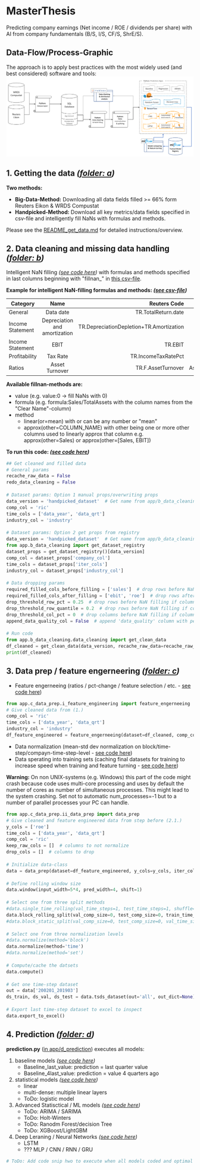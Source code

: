 # MasterThesis
Predicting company earnings (Net income / ROE / dividends per share) with AI from company fundamentals (B/S, I/S, CF/S, ShrE/S).

## Data-Flow/Process-Graphic
The approach is to apply best practices with the most widely used (and best considered) software and tools:
![data flow chart](resources/data_flow_chart.png "data flow chart")

## 1. Getting the data *([folder: a](app/a_get_data))*
**Two methods:**
- **Big-Data-Method:** Downloading all data fields filled >= 66% form Reuters Eikon & WRDS Compustat
- **Handpicked-Method:** Download all key metrics/data fields specified in csv-file and intelligently fill NaNs with formulas and methods.  
  
Please see the [README_get_data.md](app/a_get_data/README_get_data.md) for detailed instructions/overview.  

## 2. Data cleaning and missing data handling *([folder: b](app/b_data_cleaning))*
Intelligent NaN filling *([see code here](app/b_data_cleaning/data_cleaning.py))* with formulas and methods specified in last columns beginning with "fillnan_" in [this csv-file](app/a_get_data/reuters_eikon/key_reuters_fields.csv).  

**Example for intelligent NaN-filling formulas and methods: *([see csv-file](app/a_get_data/reuters_eikon/key_reuters_fields.csv))***  

| Category | Name | Reuters Code | Clear Name | fillnan_1 | fillnan_2 |
| ------------- |:-------------:| -----:| -----:| -----:| -----:|
| General | Data date | TR.TotalReturn.date | data_date | | |
| Income Statement | Depreciation and amortization | TR.DepreciationDepletion+TR.Amortization | DeprArmo | formula:EBITDA-EBIT | formula:Depreciation+Amortization |
| Income Statement | EBIT | TR.EBIT | EBIT | formula:EBITDA-DeprArmo |  |
| Profitability | Tax Rate | TR.IncomeTaxRatePct | TaxRate | formula:Tax/PreTaxIncome*100 | method:linear(or=mean) |
| Ratios | Asset Turnover | TR.F.AssetTurnover | AssetTurnover | formula:Sales/TotalAssets |  |
  
**Available fillnan-methods are:**
- value (e.g. value:0 -> fill NaNs with 0)
- formula (e.g. formula:Sales/TotalAssets with the column names from the "Clear Name"-column)
- method
   - linear(or=mean) with or can be any number or "mean"
   - approx(other=COLUMN_NAME) with other being one or more other columns used to linearly approx that column e.g. approx(other=Sales) or approx(other=\[Sales, EBIT])
   
**To run this code: *([see code here](app/b_data_cleaning/data_cleaning.py))***
```python
## Get cleaned and filled data
# General params
recache_raw_data = False
redo_data_cleaning = False

# Dataset params: Option 1 manual props/overwriting props
data_version = 'handpicked_dataset'  # Get name from app/b_data_cleaning/_dataset_registry.py file
comp_col = 'ric'
time_cols = ['data_year', 'data_qrt']
industry_col = 'industry'

# Dataset params: Option 2 get props from registry
data_version = 'handpicked_dataset'  # Get name from app/b_data_cleaning/_dataset_registry.py file
from app.b_data_cleaning import get_dataset_registry
dataset_props = get_dataset_registry()[data_version]
comp_col = dataset_props['company_col']
time_cols = dataset_props['iter_cols']
industry_col = dataset_props['industry_col']

# Data dropping params
required_filled_cols_before_filling = ['sales']  # drop rows before NaN filling if columns NaN/not filled
required_filled_cols_after_filling = ['ebit', 'roe']  # drop rows after NaN filling if columns NaN/not filled
drop_threshold_row_pct = 0.25  # drop rows before NaN filling if columns of row are filled less than percent
drop_threshold_row_quantile = 0.2  # drop rows before NaN filling if columns of row are filled less than quantile percentage
drop_threshold_col_pct = 0  # drop columns before NaN filling if column is less percent filled
append_data_quality_col = False  # append 'data_quality' column with percentage of columns filled per row before NaN filling

# Run code
from app.b_data_cleaning.data_cleaning import get_clean_data
df_cleaned = get_clean_data(data_version, recache_raw_data=recache_raw_data, redo_data_cleaning=redo_data_cleaning, comp_col=comp_col, time_cols=time_cols, industry_col=industry_col, required_filled_cols_before_filling=required_filled_cols_before_filling, required_filled_cols_after_filling=required_filled_cols_after_filling, drop_threshold_row_pct=drop_threshold_row_pct, drop_threshold_row_quantile=drop_threshold_row_quantile, drop_threshold_col_pct=drop_threshold_col_pct, append_data_quality_col=append_data_quality_col)
print(df_cleaned)
```  

## 3. Data prep / feature engerneering *([folder: c](app/c_data_prep))*
- Feature engerneeing (ratios / pct-change / feature selection / etc. - [see code here](app/c_data_prep/i_feature_engineering.py))
```python
from app.c_data_prep.i_feature_engineering import feature_engerneeing
# Give cleaned data from (1.)
comp_col = 'ric'
time_cols = ['data_year', 'data_qrt']
industry_col = 'industry'
df_feature_engineered = feature_engerneeing(dataset=df_cleaned, comp_col=comp_col, time_cols=time_cols, industry_col=industry_col)
```
- Data normalization (mean-std dev normalization on block/time-step/compayn-time-step-level - [see code here](app/c_data_prep/ii_data_prep.py))
- Data sperating into training sets (caching final datasets for training to increase speed when training and feature turning - [see code here](app/c_data_prep/ii_data_prep.py))  

**Warning:** On non UNIX-systems (e.g. Windows) this part of the code might crash because code uses multi-core processing and uses by default the number of cores as number of simultaneous processes. This might lead to the system crashing. Set not to automatic num_processes=-1 but to a number of parallel processes your PC can handle.
```python
from app.c_data_prep.ii_data_prep import data_prep
# Give cleaned and feature engineered data from step before (2.1.)
y_cols = ['roe']
time_cols = ['data_year', 'data_qrt']
comp_col = 'ric'
keep_raw_cols = []  # columns to not normalize
drop_cols = []  # columns to drop 

# Initialize data-class
data = data_prep(dataset=df_feature_engineered, y_cols=y_cols, iter_cols=time_cols, comp_col=comp_col, keep_raw_cols=keep_raw_cols, drop_cols=drop_cols)

# Define rolling window size
data.window(input_width=5*4, pred_width=4, shift=1)

# Select one from three split methods
#data.single_time_rolling(val_time_steps=1, test_time_steps=1, shuffle=True)
data.block_rolling_split(val_comp_size=0, test_comp_size=0, train_time_steps=5*4*2, val_time_steps=1, test_time_steps=1, shuffle=True)
#data.block_static_split(val_comp_size=0, test_comp_size=0, val_time_size=0.2, test_time_size=0.1, shuffle=True)

# Select one from three normalization levels
#data.normalize(method='block')
data.normalize(method='time')
#data.normalize(method='set')

# Compute/cache the datsets
data.compute()

# Get one time-step dataset
out = data['200201_201903']
ds_train, ds_val, ds_test = data.tsds_dataset(out='all', out_dict=None)

# Export last time-step dataset to excel to inspect
data.export_to_excel()
```
  
## 4. Prediction *([folder: d](app/d_prediction))*
**prediction.py** ([in app/d_prediction](app/d_prediction/prediction.py)) executes all models:
1. baseline models *([see code here](app/d_prediction/baseline_models.py))*
    - Baseline_last_value: prediction = last quarter value
    - Baseline_4last_value: prediction = value 4 quarters ago
2. statistical models *([see code here](app/d_prediction/statistical_models.py))*
    - linear
    - multi-dense: multiple linear layers
    - ToDo: logistic model
3. Advanced Statisctical / ML models *([see code here](app/d_prediction/ML_xxx_models.py))*
    - ToDo: ARIMA / SARIMA
    - ToDo: Holt-Winters
    - ToDo: Ranodm Forest/decision Tree
    - ToDo: XGBoost/LightGBM
4. Deep Leraning / Neural Networks *([see code here](app/d_prediction/NN_tensorflow_models.py))*
    - LSTM
    - ??? MLP / CNN / RNN / GRU
```python
# ToDo: Add code snip hwo to execute when all models coded and optimal parameters choosen
```